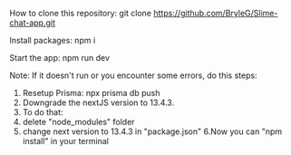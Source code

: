 How to clone this repository:
git clone https://github.com/BryleG/Slime-chat-app.git

Install packages:
  npm i

Start the app:
  npm run dev

Note: If it doesn't run or you encounter some errors, do this steps:
1. Resetup Prisma: npx prisma db push
2. Downgrade the nextJS version to 13.4.3. 
3. To do that:
4. delete "node_modules" folder
5. change next version to 13.4.3 in "package.json"
6.Now you can "npm install" in your terminal
